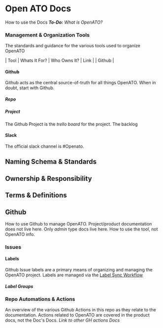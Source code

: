 # Open ATO Docs



How to use the Docs
_**To-Do:** What is OpenATO?_






### Management & Organization Tools
The standards and guidance for the various tools used to organize OpenATO

| Tool | Whats It For? | Who Owns It? | Link |
| Github |


#### Github
Github acts as the central source-of-truth for all things OpenATO. When in doubt, start with Github.


##### Repo


##### Project
The Github Project is the _trello board_ for the project. The backlog


#### Slack
The official slack channel is #Openato.





## Naming Schema & Standards





## Ownership & Responsibility



## Terms & Definitions


## Github
How to use Github to manage OpenATO. Project/product documentation does not live here. Only _admin_ type docs live here. How to use the tool, not OpenATO info.


### Issues

#### Labels
Github Issue labels are a primary means of organizing and managing the OpenATO project. Labels are managed via the [Label Sync Workflow](.//github/workflows/sync-labels.yml)


##### Label Groups


### Repo Automations & Actions

An overview of the various Github Actions in this repo as they relate to the documentation. Actions related to OpenATO are covered in the product docs, not the Doc's Docs. _Link to other GH actions Docs_